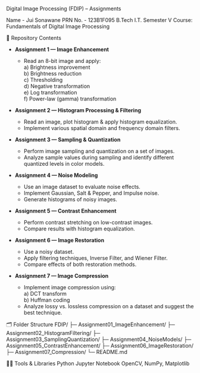 Digital Image Processing (FDIP) – Assignments

Name - Jui Sonawane
PRN No. - 123B1F095
B.Tech I.T. Semester V
Course: Fundamentals of Digital Image Processing

📝 Repository Contents

- **Assignment 1 — Image Enhancement**  
  - Read an 8-bit image and apply:  
    a) Brightness improvement  
    b) Brightness reduction  
    c) Thresholding  
    d) Negative transformation  
    e) Log transformation  
    f) Power-law (gamma) transformation  

- **Assignment 2 — Histogram Processing & Filtering**  
  - Read an image, plot histogram & apply histogram equalization.  
  - Implement various spatial domain and frequency domain filters.  

- **Assignment 3 — Sampling & Quantization**  
  - Perform image sampling and quantization on a set of images.  
  - Analyze sample values during sampling and identify different quantized levels in color models.  

- **Assignment 4 — Noise Modeling**  
  - Use an image dataset to evaluate noise effects.  
  - Implement Gaussian, Salt & Pepper, and Impulse noise.  
  - Generate histograms of noisy images.  

- **Assignment 5 — Contrast Enhancement**  
  - Perform contrast stretching on low-contrast images.  
  - Compare results with histogram equalization.  

- **Assignment 6 — Image Restoration**  
  - Use a noisy dataset.  
  - Apply filtering techniques, Inverse Filter, and Wiener Filter.  
  - Compare effects of both restoration methods.  

- **Assignment 7 — Image Compression**  
  - Implement image compression using:  
    a) DCT transform  
    b) Huffman coding  
  - Analyze lossy vs. lossless compression on a dataset and suggest the best technique.  

🗂 Folder Structure
FDIP/
├─ Assignment01_ImageEnhancement/
├─ Assignment02_HistogramFiltering/
├─ Assignment03_SamplingQuantization/
├─ Assignment04_NoiseModels/
├─ Assignment05_ContrastEnhancement/
├─ Assignment06_ImageRestoration/
├─ Assignment07_Compression/
└─ README.md

🧑‍💻 Tools & Libraries
Python
Jupyter Notebook
OpenCV, NumPy, Matplotlib
